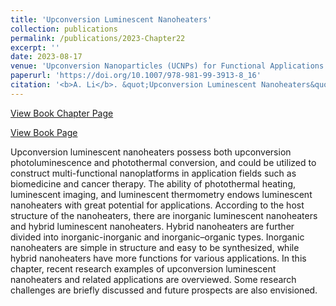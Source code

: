 ```yaml
---
title: 'Upconversion Luminescent Nanoheaters'
collection: publications
permalink: /publications/2023-Chapter22
excerpt: ''
date: 2023-08-17
venue: 'Upconversion Nanoparticles (UCNPs) for Functional Applications (Book), Springer Nature'
paperurl: 'https://doi.org/10.1007/978-981-99-3913-8_16'
citation: '<b>A. Li</b>. &quot;Upconversion Luminescent Nanoheaters&quot; (Book Chapter). In: <i>Upconversion Nanoparticles (UCNPs) for Functional Applications</i> (Book, pp 437–464), <i>Progress in Optical Science and Photonics</i> (Book Series), <i>Springer Nature</i>, Singapore, 2023.'
---
```

[View Book Chapter Page](https://link.springer.com/chapter/10.1007/978-981-99-3913-8_16)

[View Book Page](https://link.springer.com/chapter/10.1007/978-981-99-3913-8)

Upconversion luminescent nanoheaters possess both upconversion photoluminescence and photothermal conversion, and could be utilized to construct multi-functional nanoplatforms in application fields such as biomedicine and cancer therapy. The ability of photothermal heating, luminescent imaging, and luminescent thermometry endows luminescent nanoheaters with great potential for applications. According to the host structure of the nanoheaters, there are inorganic luminescent nanoheaters and hybrid luminescent nanoheaters. Hybrid nanoheaters are further divided into inorganic-inorganic and inorganic–organic types. Inorganic nanoheaters are simple in structure and easy to be synthesized, while hybrid nanoheaters have more functions for various applications. In this chapter, recent research examples of upconversion luminescent nanoheaters and related applications are overviewed. Some research challenges are briefly discussed and future prospects are also envisioned.
